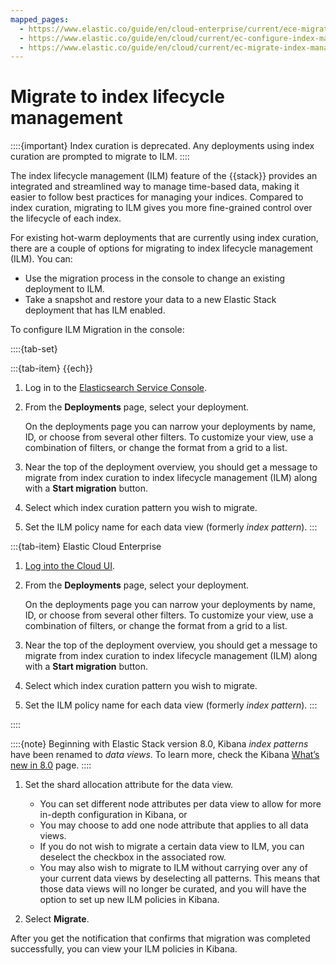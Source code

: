 ```yaml
---
mapped_pages:
  - https://www.elastic.co/guide/en/cloud-enterprise/current/ece-migrate-index-management.html
  - https://www.elastic.co/guide/en/cloud/current/ec-configure-index-management.html
  - https://www.elastic.co/guide/en/cloud/current/ec-migrate-index-management.html
---
```


# Migrate to index lifecycle management

::::{important}
Index curation is deprecated. Any deployments using index curation are prompted to migrate to ILM.
::::

The index lifecycle management (ILM) feature of the {{stack}} provides an integrated and streamlined way to manage time-based data, making it easier to follow best practices for managing your indices. Compared to index curation, migrating to ILM gives you more fine-grained control over the lifecycle of each index.

For existing hot-warm deployments that are currently using index curation, there are a couple of options for migrating to index lifecycle management (ILM). You can:

* Use the migration process in the console to change an existing deployment to ILM.
* Take a snapshot and restore your data to a new Elastic Stack deployment that has ILM enabled.

To configure ILM Migration in the console:

::::{tab-set}

:::{tab-item} {{ech}}
1. Log in to the [Elasticsearch Service Console](https://cloud.elastic.co?page=docs&placement=docs-body).
2. From the **Deployments** page, select your deployment.

    On the deployments page you can narrow your deployments by name, ID, or choose from several other filters. To customize your view, use a combination of filters, or change the format from a grid to a list.

3. Near the top of the deployment overview, you should get a message to migrate from index curation to index lifecycle management (ILM) along with a **Start migration** button.
4. Select which index curation pattern you wish to migrate.
5. Set the ILM policy name for each data view (formerly *index pattern*).
:::

:::{tab-item} Elastic Cloud Enterprise
1. [Log into the Cloud UI](../../../deploy-manage/deploy/cloud-enterprise/log-into-cloud-ui.md).
2. From the **Deployments** page, select your deployment.

    On the deployments page you can narrow your deployments by name, ID, or choose from several other filters. To customize your view, use a combination of filters, or change the format from a grid to a list.

3. Near the top of the deployment overview, you should get a message to migrate from index curation to index lifecycle management (ILM) along with a **Start migration** button.
4. Select which index curation pattern you wish to migrate.
5. Set the ILM policy name for each data view (formerly *index pattern*).
:::

::::

::::{note}
Beginning with Elastic Stack version 8.0, Kibana *index patterns* have been renamed to *data views*. To learn more, check the Kibana [What’s new in 8.0](https://www.elastic.co/guide/en/kibana/8.0/whats-new.html#index-pattern-rename) page.
::::

1. Set the shard allocation attribute for the data view.

    * You can set different node attributes per data view to allow for more in-depth configuration in Kibana, or
    * You may choose to add one node attribute that applies to all data views.
    * If you do not wish to migrate a certain data view to ILM, you can deselect the checkbox in the associated row.
    * You may also wish to migrate to ILM without carrying over any of your current data views by deselecting all patterns. This means that those data views will no longer be curated, and you will have the option to set up new ILM policies in Kibana.

2. Select **Migrate**.

After you get the notification that confirms that migration was completed successfully, you can view your ILM policies in Kibana.

